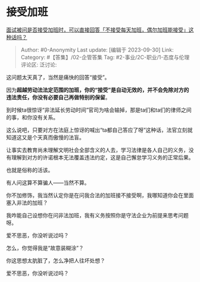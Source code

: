 # 接受加班
[面试被问是否接受加班时，可以直接回答「不接受每天加班，偶尔加班能接受」这种话吗？](https://www.zhihu.com/question/622555713/answer/3231633169)

> Author: #0-Anonymity
> Last update: [编辑于 2023-09-30]
> Link:
> Category: #【答集】/02-企管答集
> Tag: #2-事业/2C-职业/1-态度与伦理
> 评论区:
> 泛讨论:

这问题太天真了，当然是痛快的回答“接受”。

因为**超越劳动法法定范围的加班，你的“接受”是自动无效的，并不会免除对方的违法责任，你没有必要自己再做特别的保留**。

到时候ta很惊讶“非法延长劳动时间”官司为啥会输掉，那是ta们和ta们的律师之间的事，和你没有关系。

这么说吧，只要对方在法庭上惊讶的喊出“ta都自己答应了呀”这种话，法官立刻就知道这又是个天真而傲慢的法盲。

让事实去教育尚未理解文明社会全部含义的人去，学习法律是各人自己的义务，没有理解到对方的许诺根本无法覆盖违法约定，这是自己懈怠学习义务的正常后果。

也就是俗称的活该。

有人问这算不算骗人——当然不算。

你不加修饰，我当然认定你是在问我合法的加班接不接受啊，我哪知道你会在里面塞入非法的加班？

我咋能自己设想你在问非法加班，我有义务按照你是守法企业为前提来思考问题呀。

爱不思恶，你没听说过吗？

怎么，你觉得我是“故意装糊涂”？

你这思想太肮脏了，怎么净把人往坏处想？

爱不思恶，你没听说过吗？
